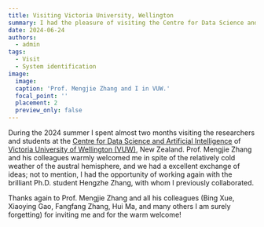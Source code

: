 ```yaml
---
title: Visiting Victoria University, Wellington
summary: I had the pleasure of visiting the Centre for Data Science and	Artificial Intelligence at VUW, New Zealand
date: 2024-06-24
authors:
  - admin
tags:
  - Visit
  - System identification
image:
  image:
  caption: 'Prof. Mengjie Zhang and I in VUW.'
  focal_point: ''
  placement: 2
  preview_only: false
---
```

During the 2024 summer I spent almost two months visiting the researchers and students at the [Centre for Data Science and	Artificial Intelligence](https://www.wgtn.ac.nz/cdsai) of [Victoria University of Wellington (VUW)](https://www.wgtn.ac.nz/), New Zealand. Prof. Mengjie Zhang and his colleagues warmly welcomed me in spite of the relatively cold weather of the austral hemisphere, and we had a excellent exchange of ideas; not to mention, I had the opportunity of working again with the brilliant Ph.D. student Hengzhe Zhang, with whom I previously collaborated.

Thanks again to Prof. Mengjie Zhang and all his colleagues (Bing Xue, Xiaoying Gao, Fangfang Zhang, Hui Ma, and many others I am surely forgetting) for inviting me and for the warm welcome!
